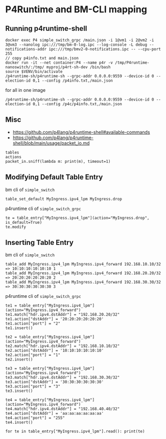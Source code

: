 # P4Runtime and BM-CLI mapping

## Running p4runtime-shell

```
docker exec P4 simple_switch_grpc /main.json -i 1@vm1 -i 2@vm2 -i 3@vm3 --nanolog ipc:///tmp/bm-0-log.ipc --log-console -L debug --notifications-addr ipc:///tmp/bmv2-0-notifications.ipc -- --cpu-port 255
// copy p4info.txt and main.json
docker run -it --net container:P4 --name p4r -v /tmp/P4runtime-nanoswitch/:/tmp/ myproj/p4rt-sh-dev /bin/bash
source $VENV/bin/activate
/p4runtime-sh/p4runtime-sh --grpc-addr 0.0.0.0:9559 --device-id 0 --election-id 0,1 --config /p4info.txt,/main.json
```

for all in one image
```
/p4runtime-sh/p4runtime-sh --grpc-addr 0.0.0.0:9559 --device-id 0 --election-id 0,1 --config /p4c/p4info.txt,/main.json
```

## Misc

- https://github.com/p4lang/p4runtime-shell#available-commands
- https://github.com/p4lang/p4runtime-shell/blob/main/usage/packet_io.md

```
tables
actions
packet_in.sniff(lambda m: print(m), timeout=1)
```

## Modifying Default Table Entry

bm cli of `simple_switch`
```
table_set_default MyIngress.ipv4_lpm MyIngress.drop
```

p4runtime cli of `simple_switch_grpc`
```
te = table_entry["MyIngress.ipv4_lpm"](action="MyIngress.drop", is_default=True)
te.modify
```

## Inserting Table Entry

bm cli of `simple_switch`
```
table_add MyIngress.ipv4_lpm MyIngress.ipv4_forward 192.168.10.10/32 => 10:10:10:10:10:10 1
table_add MyIngress.ipv4_lpm MyIngress.ipv4_forward 192.168.20.20/32 => 20:20:20:20:20:20 2
table_add MyIngress.ipv4_lpm MyIngress.ipv4_forward 192.168.30.30/32 => 30:30:30:30:30:30 3
```

p4runtime cli of `simple_switch_grpc`
```
te1 = table_entry["MyIngress.ipv4_lpm"](action="MyIngress.ipv4_forward")
te1.match["hdr.ipv4.dstAddr"] = "192.168.20.20/32"
te1.action["dstAddr"] = '20:20:20:20:20:20'
te1.action["port"] = "2"
te1.insert()

te2 = table_entry["MyIngress.ipv4_lpm"](action="MyIngress.ipv4_forward")
te2.match["hdr.ipv4.dstAddr"] = "192.168.10.10/32"
te2.action["dstAddr"] = '10:10:10:10:10:10'
te2.action["port"] = "1"
te2.insert()

te3 = table_entry["MyIngress.ipv4_lpm"](action="MyIngress.ipv4_forward")
te3.match["hdr.ipv4.dstAddr"] = "192.168.30.30/32"
te3.action["dstAddr"] = '30:30:30:30:30:30'
te3.action["port"] = "3"
te3.insert()

te4 = table_entry["MyIngress.ipv4_lpm"](action="MyIngress.ipv4_forward")
te4.match["hdr.ipv4.dstAddr"] = "192.168.40.40/32"
te4.action["dstAddr"] = 'aa:aa:aa:aa:aa:aa'
te4.action["port"] = "255"
te4.insert()

for te in table_entry["MyIngress.ipv4_lpm"].read(): print(te)
```

